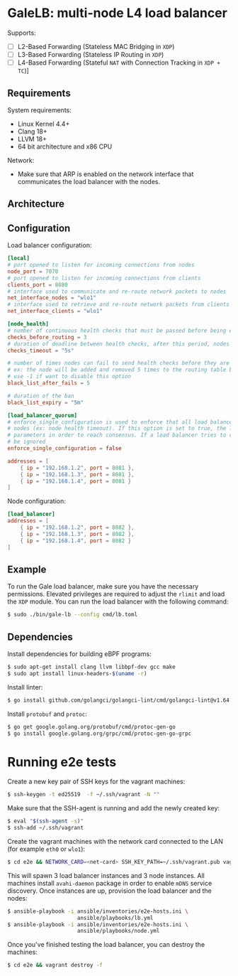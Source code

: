 # GaleLB: multi-node L4 load balancer

Supports: 
- [ ] L2-Based Forwarding (Stateless MAC Bridging in `XDP`)
- [ ] L3-Based Forwarding (Stateless IP Routing in `XDP`)
- [ ] L4-Based Forwarding (Stateful `NAT` with Connection Tracking in `XDP + TC`)]

## Requirements 
System requirements: 
* Linux Kernel 4.4+
* Clang 18+
* LLVM 18+
* 64 bit architecture and x86 CPU

Network: 
* Make sure that ARP is enabled on the network interface that communicates the load balancer with the nodes.

## Architecture

## Configuration
Load balancer configuration:
```toml
[local]
# port opened to listen for incoming connections from nodes
node_port = 7070
# port opened to listen for incoming connections from clients
clients_port = 8080
# interface used to communicate and re-route network packets to nodes
net_interface_nodes = "wlo1"
# interface used to retrieve and re-route network packets from clients 
net_interface_clients = "wlo1"

[node_health]
# number of continuous health checks that must be passed before being eligible for routing destination
checks_before_routing = 3
# duration of deadline between health checks, after this period, nodes will be removed from the routing ring
checks_timeout = "5s"

# number of times nodes can fail to send health checks before they are blacklisted
# ex: the node will be added and removed 5 times to the routing table before they will start to be completly ignored.
# use -1 if want to disable this option
black_list_after_fails = 5

# duration of the ban
black_list_expiry = "5m"

[load_balancer_quorum]
# enforce_single_configuration is used to enforce that all load balancers must have the same configuration regarding
# nodes (ex: node health timeout). If this option is set to true, the load balancers will have to contain the same
# parameters in order to reach consensus. If a load balancer tries to connect with a different configuration, it will
# be ignored
enforce_single_configuration = false

addresses = [
    { ip = "192.168.1.2", port = 8081 },
    { ip = "192.168.1.3", port = 8081 },
    { ip = "192.168.1.4", port = 8081 }
]
```

Node configuration:
```toml
[load_balancer]
addresses = [
    { ip = "192.168.1.2", port = 8082 },
    { ip = "192.168.1.3", port = 8082 },
    { ip = "192.168.1.4", port = 8082 }
]
```

## Example

To run the Gale load balancer, make sure you have the necessary permissions. Elevated privileges are required to adjust the `rlimit` and load the `XDP` module. You can run the load balancer with the following command:

```bash
$ sudo ./bin/gale-lb --config cmd/lb.toml
```


## Dependencies 
Install dependencies for building eBPF programs: 
```bash
$ sudo apt-get install clang llvm libbpf-dev gcc make
$ sudo apt install linux-headers-$(uname -r)
```

Install linter: 
```bash
$ go install github.com/golangci/golangci-lint/cmd/golangci-lint@v1.64.5
```

Install `protobuf` and `protoc`: 
```bash 
$ go get google.golang.org/protobuf/cmd/protoc-gen-go
$ go install google.golang.org/grpc/cmd/protoc-gen-go-grpc
```

# Running e2e tests 
Create a new key pair of SSH keys for the vagrant machines:
```bash
$ ssh-keygen -t ed25519  -f ~/.ssh/vagrant -N ""
```

Make sure that the SSH-agent is running and add the newly created key:
```bash
$ eval "$(ssh-agent -s)"
$ ssh-add ~/.ssh/vagrant
```

Create the vagrant machines with the network card connected to the LAN (for example `eth0` or `wlo1`):
```bash 
$ cd e2e && NETWORK_CARD=<net-card> SSH_KEY_PATH=~/.ssh/vagrant.pub vagrant up
```

This will spawn 3 load balancer instances and 3 node instances. All machines install `avahi-daemon` package in order to 
enable `mDNS` service discovery. Once instances are up, provision the load balancer and the nodes:
```bash
$ ansible-playbook -i ansible/inventories/e2e-hosts.ini \
                      ansible/playbooks/lb.yml
$ ansible-playbook -i ansible/inventories/e2e-hosts.ini \
                      ansible/playbooks/node.yml
```





Once you've finished testing the load balancer, you can destroy the machines:
```bash
$ cd e2e && vagrant destroy -f
```